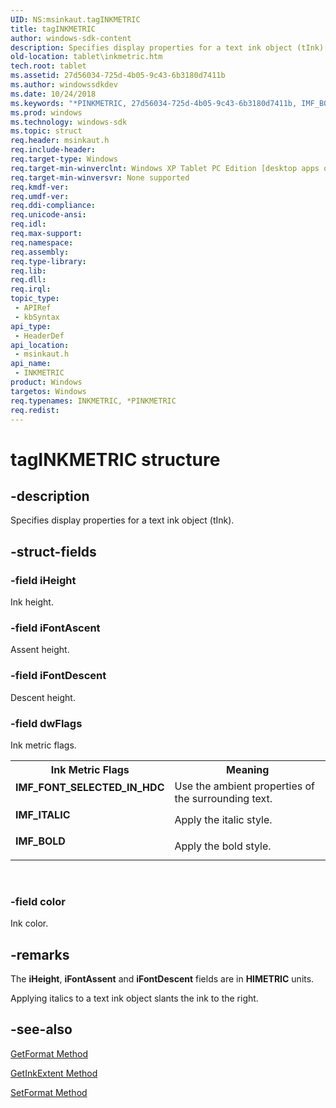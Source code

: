 ```yaml
---
UID: NS:msinkaut.tagINKMETRIC
title: tagINKMETRIC
author: windows-sdk-content
description: Specifies display properties for a text ink object (tInk).
old-location: tablet\inkmetric.htm
tech.root: tablet
ms.assetid: 27d56034-725d-4b05-9c43-6b3180d7411b
ms.author: windowssdkdev
ms.date: 10/24/2018
ms.keywords: "*PINKMETRIC, 27d56034-725d-4b05-9c43-6b3180d7411b, IMF_BOLD, IMF_FONT_SELECTED_IN_HDC, IMF_ITALIC, INKMETRIC, INKMETRIC structure [Tablet PC], PINKMETRIC, PINKMETRIC structure pointer [Tablet PC], msinkaut/INKMETRIC, msinkaut/PINKMETRIC, tablet.inkmetric, tagINKMETRIC"
ms.prod: windows
ms.technology: windows-sdk
ms.topic: struct
req.header: msinkaut.h
req.include-header: 
req.target-type: Windows
req.target-min-winverclnt: Windows XP Tablet PC Edition [desktop apps only]
req.target-min-winversvr: None supported
req.kmdf-ver: 
req.umdf-ver: 
req.ddi-compliance: 
req.unicode-ansi: 
req.idl: 
req.max-support: 
req.namespace: 
req.assembly: 
req.type-library: 
req.lib: 
req.dll: 
req.irql: 
topic_type:
 - APIRef
 - kbSyntax
api_type:
 - HeaderDef
api_location:
 - msinkaut.h
api_name:
 - INKMETRIC
product: Windows
targetos: Windows
req.typenames: INKMETRIC, *PINKMETRIC
req.redist: 
---
```


# tagINKMETRIC structure


## -description



Specifies display properties for a text ink object (tInk).




## -struct-fields




### -field iHeight

Ink height.


### -field iFontAscent

Assent height.


### -field iFontDescent

Descent height.


### -field dwFlags

Ink metric flags.

<table>
<tr>
<th>Ink Metric Flags </th>
<th>Meaning</th>
</tr>
<tr>
<td width="40%"><a id="IMF_FONT_SELECTED_IN_HDC"></a><a id="imf_font_selected_in_hdc"></a><dl>
<dt><b>IMF_FONT_SELECTED_IN_HDC</b></dt>
</dl>
</td>
<td width="60%">
Use the ambient properties of the surrounding text.


</td>
</tr>
<tr>
<td width="40%"><a id="IMF_ITALIC"></a><a id="imf_italic"></a><dl>
<dt><b>IMF_ITALIC</b></dt>
</dl>
</td>
<td width="60%">
Apply the italic style.


</td>
</tr>
<tr>
<td width="40%"><a id="IMF_BOLD"></a><a id="imf_bold"></a><dl>
<dt><b>IMF_BOLD</b></dt>
</dl>
</td>
<td width="60%">
Apply the bold style.


</td>
</tr>
</table>
 


### -field color

Ink color.


## -remarks



The <b>iHeight</b>, <b>iFontAssent</b> and <b>iFontDescent</b> fields are in <b>HIMETRIC</b> units.

Applying italics to a text ink object slants the ink to the right.




## -see-also




<a href="https://msdn.microsoft.com/8f894963-7075-46f4-8809-82d1aa7e13e7">GetFormat Method</a>



<a href="https://msdn.microsoft.com/0082b7d3-61b2-478a-a6dd-ba59c20b7e1d">GetInkExtent Method</a>



<a href="https://msdn.microsoft.com/42e16e86-fc90-4089-9ae0-9a896cbeaccc">SetFormat Method</a>
 

 

